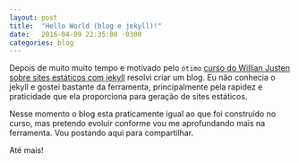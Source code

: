 ```yaml
---
layout: post
title:  "Hello World (blog e jekyll)!"
date:   2016-04-09 22:35:00 -0300
categories: blog 
---
```


Depois de muito muito tempo e motivado pelo `ótimo` [curso do Willian Justen sobre sites estáticos com jekyll][curso-jekyll] resolvi criar um blog. Eu não conhecia o jekyll e gostei bastante da ferramenta, principalmente pela rapidez e praticidade que ela proporciona para geração de sites estáticos.

Nesse momento o blog esta praticamente igual ao que foi construído no curso, mas pretendo evoluir conforme vou me aprofundando mais na ferramenta. Vou postando aqui para compartilhar.

Até mais!

[curso-jekyll]: http://willianjusten.teachable.com/courses/criando-sites-estaticos-com-jekyll/


